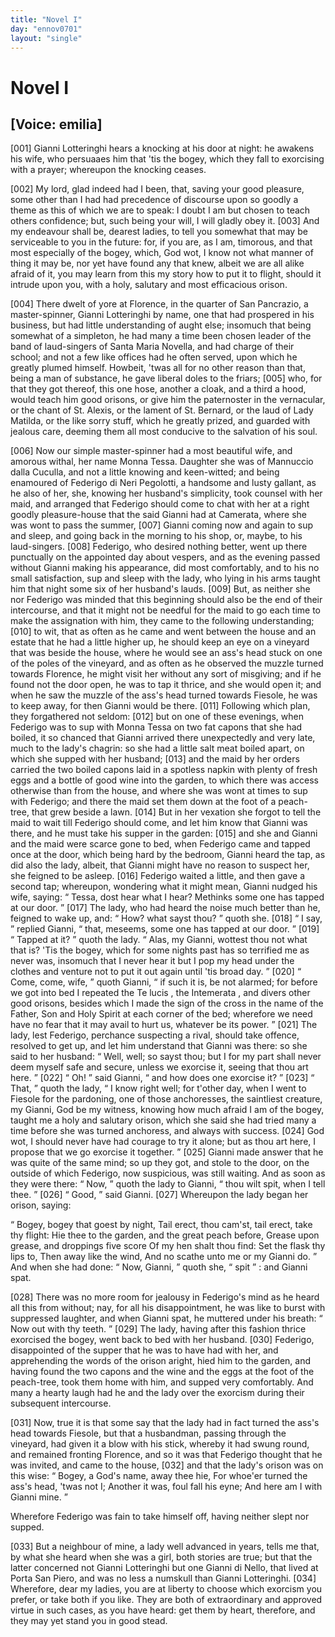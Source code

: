 ```yaml
---
title: "Novel I"
day: "ennov0701"
layout: "single"
---
```

<div id="nov0701" type="novella" who="emilia">
 <h1>
  Novel I
 </h1>
 <p>
  <h2>
   [Voice: emilia]
  </h2>
 </p>
 <argument>
  <p>
   <a name="p07010001">
    [001]
   </a>
   Gianni Lotteringhi hears a knocking at his door at night: he
awakens his wife, who persuaaes him that 'tis the
bogey, which they fall to exorcising with a prayer; whereupon the knocking
ceases.
  </p>
 </argument>
 <div3 type="commentary" who="emilia">
  <p>
   <a name="p07010002">
    [002]
   </a>
   My
   lord, glad indeed had I been, that, saving your good
pleasure, some other than I had had precedence of discourse upon so goodly a theme as this
of which we are to speak: I doubt I am but chosen to teach others confidence; but, such
being your will, I will gladly obey it.
   <a name="p07010003">
    [003]
   </a>
   And my endeavour shall be, dearest
ladies, to tell you somewhat that may be serviceable to you in the future: for, if you
are, as I am, timorous, and that most especially of the bogey, which, God wot, I know not
what manner of thing it may be, nor yet have found any that knew, albeit we are all alike
afraid of it, you may learn from this my story how to put it to flight, should it intrude
upon you, with a holy, salutary and most efficacious orison.
  </p>
 </div3>
 <p>
  <a name="p07010004">
   [004]
  </a>
  There dwelt of yore at
Florence, in the quarter of San Pancrazio, a master-spinner, Gianni Lotteringhi by name,
one that had prospered in his business, but had little understanding of aught else;
insomuch that being somewhat of a simpleton, he had many a time been chosen leader of the
band of laud-singers of Santa Maria Novella, and had charge of their school; and not a few
like offices had he often served, upon which he greatly plumed himself. Howbeit, 'twas all
for no other reason than that, being a man of substance, he gave liberal doles to the
friars;
  <a name="p07010005">
   [005]
  </a>
  who, for that they got thereof, this one hose, another a cloak, and a
third a hood, would teach him good orisons, or give him the paternoster in the vernacular,
or the chant of St. Alexis, or the lament of St. Bernard, or the laud of Lady
  Matilda, or the like sorry stuff, which he greatly prized, and guarded with
jealous care, deeming them all most conducive to the salvation of his soul.
 </p>
 <p>
  <a name="p07010006">
   [006]
  </a>
  Now our
simple master-spinner had a most beautiful wife, and amorous withal, her name Monna
Tessa. Daughter she was of Mannuccio dalla Cuculla, and not a little knowing and
keen-witted; and being enamoured of Federigo di Neri Pegolotti, a handsome and lusty
gallant, as he also of her, she, knowing her husband's simplicity, took counsel with her
maid, and arranged that Federigo should come to chat with her at a right goodly
pleasure-house that the said Gianni had at Camerata, where she was wont to pass the
summer,
  <a name="p07010007">
   [007]
  </a>
  Gianni coming now and again to sup and sleep, and going back in the
morning to his shop, or, maybe, to his laud-singers.
  <a name="p07010008">
   [008]
  </a>
  Federigo, who desired
nothing better, went up there punctually on the appointed day about vespers, and as the
evening passed without Gianni making his appearance, did most comfortably, and to his no
small satisfaction, sup and sleep with the lady, who lying in his arms taught him that
night some six of her husband's lauds.
  <a name="p07010009">
   [009]
  </a>
  But, as neither she nor Federigo was
minded that this beginning should also be the end of
their intercourse, and that it might not be needful for the maid to go each time to make
the assignation with him, they came to the following understanding;
  <a name="p07010010">
   [010]
  </a>
  to wit,
that as often as he came and went between the house and an estate that he had a little
higher up, he should keep an eye on a vineyard that was beside the house, where he would
see an ass's head stuck on one of the poles of the vineyard, and as often as he observed
the muzzle turned towards Florence, he might visit her without any sort of misgiving; and
if he found not the door open, he was to tap it thrice, and she would open it; and when he
saw the muzzle of the ass's head turned towards Fiesole, he was to keep away, for then
Gianni would be there.
  <a name="p07010011">
   [011]
  </a>
  Following which plan, they forgathered not seldom:
  <a name="p07010012">
   [012]
  </a>
  but on one of
these evenings, when Federigo was to sup with Monna Tessa on two fat capons that she had
boiled, it so chanced that Gianni arrived there unexpectedly and very late, much to the
lady's chagrin: so she had a little salt meat boiled apart, on which she supped with her
husband;
  <a name="p07010013">
   [013]
  </a>
  and the maid by her orders carried the two boiled capons laid in a
spotless napkin with plenty of fresh eggs and a bottle of good wine into the garden, to
which there was access
  otherwise than from the house, and where she was wont
at times to sup with Federigo; and there the maid set them down at the foot of a
peach-tree, that grew beside a lawn.
  <a name="p07010014">
   [014]
  </a>
  But in her vexation she forgot to tell the
maid to wait till Federigo should come, and let him know that Gianni was there, and he
must take his supper in the
garden:
  <a name="p07010015">
   [015]
  </a>
  and she and Gianni and the maid were scarce gone to bed, when Federigo
came and tapped once at the door, which being hard by the bedroom, Gianni heard the tap,
as did also the lady, albeit, that Gianni might have no reason to suspect her, she feigned
to be asleep.
  <a name="p07010016">
   [016]
  </a>
  Federigo waited a little, and then gave a second tap; whereupon,
wondering what it might mean, Gianni nudged his wife, saying:
  <q direct="unspecified">
   Tessa, dost hear what I
hear? Methinks some one has tapped at our door.
  </q>
  <a name="p07010017">
   [017]
  </a>
  The lady, who had heard the
noise much better than he, feigned to wake up, and:
  <q direct="unspecified">
   How? what sayst thou?
  </q>
  quoth
she.
  <a name="p07010018">
   [018]
  </a>
  <q direct="unspecified">
   I say,
  </q>
  replied Gianni,
  <q direct="unspecified">
   that, meseems, some one has tapped at our
door.
  </q>
  <a name="p07010019">
   [019]
  </a>
  <q direct="unspecified">
   Tapped at it?
  </q>
  quoth the lady.
  <q direct="unspecified">
   Alas, my Gianni, wottest thou
not what that is? 'Tis the
bogey, which for some nights past has so terrified me as never was,
insomuch that I never hear it but I pop my head under the clothes and venture not to put
it out again until 'tis broad day.
  </q>
  <a name="p07010020">
   [020]
  </a>
  <q direct="unspecified">
   Come, come, wife,
  </q>
  quoth Gianni,
  <q direct="unspecified">
   if such it is, be not alarmed; for before we got into bed I repeated the
   Te
lucis
   , the
   Intemerata
   , and divers other good orisons, besides which I made the
sign of the cross in the name of the Father, Son and Holy Spirit at each corner of the
bed; wherefore we need have no fear that it may avail to hurt us, whatever be its
power.
  </q>
  <a name="p07010021">
   [021]
  </a>
  The lady, lest Federigo, perchance suspecting a rival, should take
offence, resolved to get up, and let him understand that Gianni was there: so she said to
her husband:
  <q direct="unspecified">
   Well, well; so sayst thou; but I for my part shall never deem myself safe
and secure, unless we exorcise it, seeing that thou art here.
  </q>
  <a name="p07010022">
   [022]
  </a>
  <q direct="unspecified">
   Oh!
  </q>
  said Gianni,
  <q direct="unspecified">
   and how does one exorcise it?
  </q>
  <a name="p07010023">
   [023]
  </a>
  <q direct="unspecified">
   That,
  </q>
  quoth the lady,
  <q direct="unspecified">
   I know right well; for t'other day, when I went to Fiesole for the pardoning, one of
those anchoresses, the saintliest creature, my Gianni, God be my witness, knowing how much
afraid I am of the bogey, taught me a holy and salutary orison, which she said she had
tried many a time before she was turned anchoress, and always with success.
   <a name="p07010024">
    [024]
   </a>
   God
wot, I should never have had courage to try it alone; but as thou art here, I propose that
   we go exorcise it together.
  </q>
  <a name="p07010025">
   [025]
  </a>
  Gianni made answer that he was
quite of the same mind; so up they got, and stole to the door, on the outside of which
Federigo, now suspicious, was still waiting. And as soon as they were there:
  <q direct="unspecified">
   Now,
  </q>
  quoth the lady to Gianni,
  <q direct="unspecified">
   thou wilt spit, when I tell thee.
  </q>
  <a name="p07010026">
   [026]
  </a>
  <q direct="unspecified">
   Good,
  </q>
  said Gianni.
  <a name="p07010027">
   [027]
  </a>
  Whereupon the lady began her orison, saying:
 </p>
 <p>
  <q direct="unspecified" type="prayer" who="monnatessa">
   Bogey,
	bogey that goest by night, Tail erect, thou cam'st, tail erect, take thy flight:
	Hie thee to the garden, and the great peach before, Grease upon grease, and
	droppings five score Of my hen shalt thou find: Set the flask thy lips to,
	Then away like the wind, And no scathe unto me or my Gianni do.
  </q>
  And when she
	had done:
  <q direct="unspecified">
   Now, Gianni,
  </q>
  quoth she,
  <q direct="unspecified">
   spit
  </q>
  : and Gianni spat.
 </p>
 <p>
  <a name="p07010028">
   [028]
  </a>
  There was no more room for jealousy in Federigo's mind as he heard all this
	from without; nay, for all his disappointment, he was like to burst with
	suppressed laughter, and when Gianni spat, he muttered under his breath:
  <q direct="unspecified">
   Now
	out with thy teeth.
  </q>
  <a name="p07010029">
   [029]
  </a>
  The lady, having after this fashion thrice
	exorcised the bogey, went back to bed with her husband.
  <a name="p07010030">
   [030]
  </a>
  Federigo,
	disappointed of the supper that he was to have had with her, and apprehending the
	words of the orison aright, hied him to the garden, and having found the two
	capons and the wine and the eggs at the foot of the peach-tree, took them home
	with him, and supped very comfortably. And many a hearty laugh had he and the lady
	over the exorcism during their subsequent intercourse.
 </p>
 <p>
  <a name="p07010031">
   [031]
  </a>
  Now, true it is that
	some say that the lady had in fact turned the ass's head towards Fiesole, but that
	a husbandman, passing through the vineyard, had given it a blow with his stick,
	whereby it had swung round, and remained fronting Florence, and so it was that
	Federigo thought that he was invited, and came to the house,
  <a name="p07010032">
   [032]
  </a>
  and that
	the lady's orison was on this wise:
  <q direct="unspecified" type="prayer" who="monnatessa">
   Bogey, a God's name, away thee hie, For whoe'er turned the ass's head, 'twas not I;
	  Another it was, foul fall his eyne; And here am I with Gianni mine.
  </q>
 </p>
 <p>
  Wherefore Federigo was fain to take himself off, having neither slept nor
supped.
 </p>
 <p>
  <a name="p07010033">
   [033]
  </a>
  But a neighbour of mine, a lady well advanced in years, tells me that, by
what she heard when she was a girl, both stories are true; but that the latter concerned
not Gianni Lotteringhi but one Gianni di Nello, that lived at Porta San Piero, and was no
less a numskull than Gianni Lotteringhi.
  <a name="p07010034">
   [034]
  </a>
  Wherefore, dear my ladies, you are at
liberty to choose which exorcism you prefer, or take both if you like.  They are both of
extraordinary and approved virtue in such cases, as you have heard: get them by heart,
therefore, and they may yet stand you in good stead.
 </p>
</div>